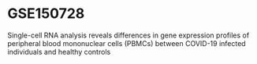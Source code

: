 # GSE150728
Single-cell RNA analysis reveals differences in gene expression profiles of peripheral blood mononuclear cells (PBMCs) between COVID-19 infected individuals and healthy controls
